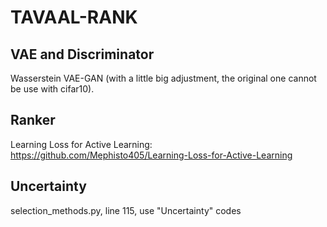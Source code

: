 # TAVAAL-RANK

## VAE and Discriminator 
Wasserstein VAE-GAN (with a little big adjustment, the original one cannot be use with cifar10). 

## Ranker
Learning Loss for Active Learning: https://github.com/Mephisto405/Learning-Loss-for-Active-Learning

## Uncertainty
selection_methods.py, line 115, use "Uncertainty" codes
